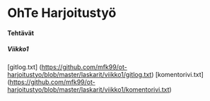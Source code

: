 # OhTe Harjoitustyö

#### Tehtävät

##### Viikko1

[gitlog.txt] (https://github.com/mfk99/ot-harjoitustyo/blob/master/laskarit/viikko1/gitlog.txt)
[komentorivi.txt] (https://github.com/mfk99/ot-harjoitustyo/blob/master/laskarit/viikko1/komentorivi.txt)
